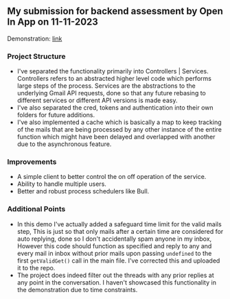 ## My submission for backend assessment by Open In App on 11-11-2023

Demonstration: [link](https://drive.google.com/drive/folders/1E1Qd5uFQaPqWWWM-JyQpNftevozJblWw?usp=sharing)

### Project Structure
- I've separated the functionality primarily into Controllers | Services. Controllers refers to an abstracted higher level code which performs large steps of the process. Services are the abstractions to the underlying Gmail API requests, done so that any future rebasing to different services or different API versions is made easy.
- I've also separated the cred, tokens and authentication into their own folders for future additions.
- I've also implemented a cache which is basically a map to keep tracking of the mails that are being processed by any other instance of the entire function which might have been delayed and overlapped with another due to the asynchronous feature.

### Improvements
- A simple client to better control the on off operation of the service.
- Ability to handle multiple users.
- Better and robust process schedulers like Bull.

### Additional Points
- In this demo I've actually added a safeguard time limit for the valid mails step, This is just so that only mails after a certain time are considered for auto replying, done so I don't accidentally spam anyone in my inbox, However this code should function as specified and reply to any and every mail in inbox without prior mails upon passing `undefined` to the first `getValidGet()` call in the main file. I've corrected this and uploaded it to the repo.
- The project does indeed filter out the threads with any prior replies at any point in the conversation. I haven't showcased this functionality in the demonstration due to time constraints.
